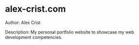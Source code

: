 # alex-crist.com

Author: Alex Crist

Description: My personal portfolio website to showcase my web development competencies.
